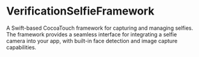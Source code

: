 # VerificationSelfieFramework
A Swift-based CocoaTouch framework for capturing and managing selfies. The framework provides a seamless interface for integrating a selfie camera into your app, with built-in face detection and image capture capabilities.
